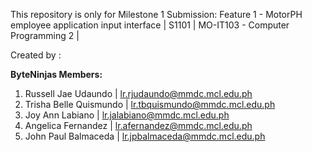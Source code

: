 
This repository is only for Milestone 1 Submission: Feature 1 - MotorPH employee application input interface | S1101 | MO-IT103 - Computer Programming 2 | 

Created by : 

**ByteNinjas Members:**

1. Russell Jae Udaundo    | lr.rjudaundo@mmdc.mcl.edu.ph
2. Trisha Belle Quismundo | lr.tbquismundo@mmdc.mcl.edu.ph
3. Joy Ann Labiano        | lr.jalabiano@mmdc.mcl.edu.ph
4. Angelica Fernandez     | lr.afernandez@mmdc.mcl.edu.ph
5. John Paul Balmaceda    | lr.jpbalmaceda@mmdc.mcl.edu.ph
